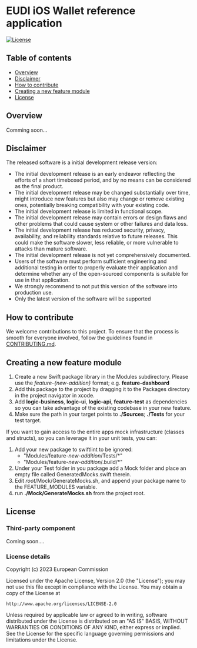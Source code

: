 # EUDI iOS Wallet reference application

[![License](https://img.shields.io/badge/License-Apache%202.0-blue.svg)](https://www.apache.org/licenses/LICENSE-2.0)

## Table of contents

* [Overview](#overview)
* [Disclaimer](#disclaimer)
* [How to contribute](#how-to-contribute)
* [Creating a new feature module](#creating-a-new-feature-module)
* [License](#license)

## Overview

Comming soon...

## Disclaimer

The released software is a initial development release version: 
-  The initial development release is an early endeavor reflecting the efforts of a short timeboxed period, and by no means can be considered as the final product.  
-  The initial development release may be changed substantially over time, might introduce new features but also may change or remove existing ones, potentially breaking compatibility with your existing code.
-  The initial development release is limited in functional scope.
-  The initial development release may contain errors or design flaws and other problems that could cause system or other failures and data loss.
-  The initial development release has reduced security, privacy, availability, and reliability standards relative to future releases. This could make the software slower, less reliable, or more vulnerable to attacks than mature software.
-  The initial development release is not yet comprehensively documented. 
-  Users of the software must perform sufficient engineering and additional testing in order to properly evaluate their application and determine whether any of the open-sourced components is suitable for use in that application.
-  We strongly recommend to not put this version of the software into production use.
-  Only the latest version of the software will be supported

## How to contribute

We welcome contributions to this project. To ensure that the process is smooth for everyone
involved, follow the guidelines found in [CONTRIBUTING.md](CONTRIBUTING.md).

## Creating a new feature module

1. Create a new Swift package library in the Modules subdirectory. Please use the _feature-*{new-addition}*_ format; e.g. **feature-dashboard**
2. Add this package to the project by dragging it to the Packages directory in the project navigator in xcode.
3. Add **logic-business**, **logic-ui**, **logic-api**, **feature-test** as dependencies so you can take advantage of the existing codebase in your new feature.
4. Make sure the path in your target points to **./Sources**; **./Tests** for your test target.

If you want to gain access to the entire apps mock infrastructure (classes and structs), so you can leverage it in your unit tests, you can:

1. Add your new package to swiftlint to be ignored:
    - "Modules/feature-*new-addition*/Tests/*"
    - "Modules/feature-*new-addition*/.build/*"
2. Under your Test folder in you package add a Mock folder and place an empty file called GeneratedMocks.swift therein.
3. Edit *root*/Mock/GenerateMocks.sh, and append your package name to the FEATURE_MODULES variable.
4. run **./Mock/GenerateMocks.sh** from the project root.

## License

### Third-party component

Coming soon....

### License details

Copyright (c) 2023 European Commission

Licensed under the Apache License, Version 2.0 (the "License");
you may not use this file except in compliance with the License.
You may obtain a copy of the License at

    http://www.apache.org/licenses/LICENSE-2.0

Unless required by applicable law or agreed to in writing, software
distributed under the License is distributed on an "AS IS" BASIS,
WITHOUT WARRANTIES OR CONDITIONS OF ANY KIND, either express or implied.
See the License for the specific language governing permissions and
limitations under the License.
